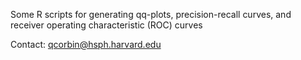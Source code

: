 
Some R scripts for generating qq-plots, precision-recall curves, and receiver operating characteristic (ROC) curves

Contact: qcorbin@hsph.harvard.edu

